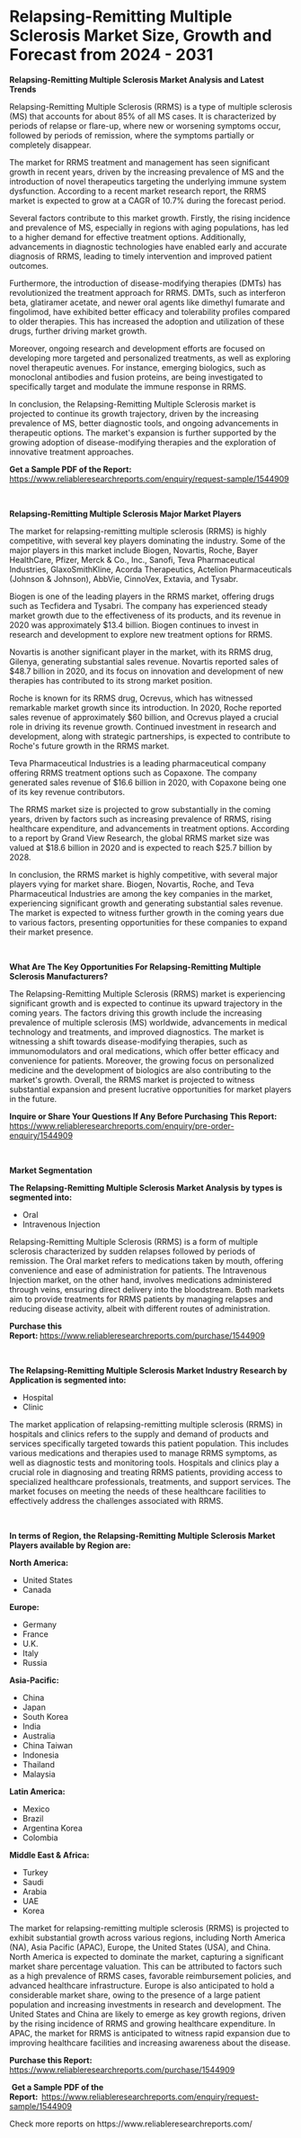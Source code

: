 <p><h1>Relapsing-Remitting Multiple Sclerosis Market Size, Growth and Forecast from 2024 - 2031</h1></p><p><strong>Relapsing-Remitting Multiple Sclerosis Market Analysis and Latest Trends</strong></p>
<p><p>Relapsing-Remitting Multiple Sclerosis (RRMS) is a type of multiple sclerosis (MS) that accounts for about 85% of all MS cases. It is characterized by periods of relapse or flare-up, where new or worsening symptoms occur, followed by periods of remission, where the symptoms partially or completely disappear.</p><p>The market for RRMS treatment and management has seen significant growth in recent years, driven by the increasing prevalence of MS and the introduction of novel therapeutics targeting the underlying immune system dysfunction. According to a recent market research report, the RRMS market is expected to grow at a CAGR of 10.7% during the forecast period.</p><p>Several factors contribute to this market growth. Firstly, the rising incidence and prevalence of MS, especially in regions with aging populations, has led to a higher demand for effective treatment options. Additionally, advancements in diagnostic technologies have enabled early and accurate diagnosis of RRMS, leading to timely intervention and improved patient outcomes.</p><p>Furthermore, the introduction of disease-modifying therapies (DMTs) has revolutionized the treatment approach for RRMS. DMTs, such as interferon beta, glatiramer acetate, and newer oral agents like dimethyl fumarate and fingolimod, have exhibited better efficacy and tolerability profiles compared to older therapies. This has increased the adoption and utilization of these drugs, further driving market growth.</p><p>Moreover, ongoing research and development efforts are focused on developing more targeted and personalized treatments, as well as exploring novel therapeutic avenues. For instance, emerging biologics, such as monoclonal antibodies and fusion proteins, are being investigated to specifically target and modulate the immune response in RRMS.</p><p>In conclusion, the Relapsing-Remitting Multiple Sclerosis market is projected to continue its growth trajectory, driven by the increasing prevalence of MS, better diagnostic tools, and ongoing advancements in therapeutic options. The market's expansion is further supported by the growing adoption of disease-modifying therapies and the exploration of innovative treatment approaches.</p></p>
<p><strong>Get a Sample PDF of the Report:&nbsp;</strong> <a href="https://www.reliableresearchreports.com/enquiry/request-sample/1544909">https://www.reliableresearchreports.com/enquiry/request-sample/1544909</a></p>
<p>&nbsp;</p>
<p><strong>Relapsing-Remitting Multiple Sclerosis Major Market Players</strong></p>
<p><p>The market for relapsing-remitting multiple sclerosis (RRMS) is highly competitive, with several key players dominating the industry. Some of the major players in this market include Biogen, Novartis, Roche, Bayer HealthCare, Pfizer, Merck & Co., Inc., Sanofi, Teva Pharmaceutical Industries, GlaxoSmithKline, Acorda Therapeutics, Actelion Pharmaceuticals (Johnson & Johnson), AbbVie, CinnoVex, Extavia, and Tysabr.</p><p>Biogen is one of the leading players in the RRMS market, offering drugs such as Tecfidera and Tysabri. The company has experienced steady market growth due to the effectiveness of its products, and its revenue in 2020 was approximately $13.4 billion. Biogen continues to invest in research and development to explore new treatment options for RRMS.</p><p>Novartis is another significant player in the market, with its RRMS drug, Gilenya, generating substantial sales revenue. Novartis reported sales of $48.7 billion in 2020, and its focus on innovation and development of new therapies has contributed to its strong market position.</p><p>Roche is known for its RRMS drug, Ocrevus, which has witnessed remarkable market growth since its introduction. In 2020, Roche reported sales revenue of approximately $60 billion, and Ocrevus played a crucial role in driving its revenue growth. Continued investment in research and development, along with strategic partnerships, is expected to contribute to Roche's future growth in the RRMS market.</p><p>Teva Pharmaceutical Industries is a leading pharmaceutical company offering RRMS treatment options such as Copaxone. The company generated sales revenue of $16.6 billion in 2020, with Copaxone being one of its key revenue contributors.</p><p>The RRMS market size is projected to grow substantially in the coming years, driven by factors such as increasing prevalence of RRMS, rising healthcare expenditure, and advancements in treatment options. According to a report by Grand View Research, the global RRMS market size was valued at $18.6 billion in 2020 and is expected to reach $25.7 billion by 2028.</p><p>In conclusion, the RRMS market is highly competitive, with several major players vying for market share. Biogen, Novartis, Roche, and Teva Pharmaceutical Industries are among the key companies in the market, experiencing significant growth and generating substantial sales revenue. The market is expected to witness further growth in the coming years due to various factors, presenting opportunities for these companies to expand their market presence.</p></p>
<p>&nbsp;</p>
<p><strong>What Are The Key Opportunities For Relapsing-Remitting Multiple Sclerosis Manufacturers?</strong></p>
<p><p>The Relapsing-Remitting Multiple Sclerosis (RRMS) market is experiencing significant growth and is expected to continue its upward trajectory in the coming years. The factors driving this growth include the increasing prevalence of multiple sclerosis (MS) worldwide, advancements in medical technology and treatments, and improved diagnostics. The market is witnessing a shift towards disease-modifying therapies, such as immunomodulators and oral medications, which offer better efficacy and convenience for patients. Moreover, the growing focus on personalized medicine and the development of biologics are also contributing to the market's growth. Overall, the RRMS market is projected to witness substantial expansion and present lucrative opportunities for market players in the future.</p></p>
<p><strong>Inquire or Share Your Questions If Any Before Purchasing This Report:</strong> <a href="https://www.reliableresearchreports.com/enquiry/pre-order-enquiry/1544909">https://www.reliableresearchreports.com/enquiry/pre-order-enquiry/1544909</a></p>
<p>&nbsp;</p>
<p><strong>Market Segmentation</strong></p>
<p><strong>The Relapsing-Remitting Multiple Sclerosis Market Analysis by types is segmented into:</strong></p>
<p><ul><li>Oral</li><li>Intravenous Injection</li></ul></p>
<p><p>Relapsing-Remitting Multiple Sclerosis (RRMS) is a form of multiple sclerosis characterized by sudden relapses followed by periods of remission. The Oral market refers to medications taken by mouth, offering convenience and ease of administration for patients. The Intravenous Injection market, on the other hand, involves medications administered through veins, ensuring direct delivery into the bloodstream. Both markets aim to provide treatments for RRMS patients by managing relapses and reducing disease activity, albeit with different routes of administration.</p></p>
<p><strong>Purchase this Report:&nbsp;</strong><a href="https://www.reliableresearchreports.com/purchase/1544909">https://www.reliableresearchreports.com/purchase/1544909</a></p>
<p>&nbsp;</p>
<p><strong>The Relapsing-Remitting Multiple Sclerosis Market Industry Research by Application is segmented into:</strong></p>
<p><ul><li>Hospital</li><li>Clinic</li></ul></p>
<p><p>The market application of relapsing-remitting multiple sclerosis (RRMS) in hospitals and clinics refers to the supply and demand of products and services specifically targeted towards this patient population. This includes various medications and therapies used to manage RRMS symptoms, as well as diagnostic tests and monitoring tools. Hospitals and clinics play a crucial role in diagnosing and treating RRMS patients, providing access to specialized healthcare professionals, treatments, and support services. The market focuses on meeting the needs of these healthcare facilities to effectively address the challenges associated with RRMS.</p></p>
<p>&nbsp;</p>
<p><strong>In terms of Region, the Relapsing-Remitting Multiple Sclerosis Market Players available by Region are:</strong></p>
<p>
    <p> <strong> North America: </strong>
        <ul>
            <li>United States</li>
            <li>Canada</li>
        </ul>
        </p> 
    <p> <strong> Europe: </strong>
        <ul>
            <li>Germany</li>
            <li>France</li>
            <li>U.K.</li>
            <li>Italy</li>
            <li>Russia</li>
        </ul>
        </p> 
    <p> <strong> Asia-Pacific: </strong>
        <ul>
            <li>China</li>
            <li>Japan</li>
            <li>South Korea</li>
            <li>India</li>
            <li>Australia</li>
            <li>China Taiwan</li>
            <li>Indonesia</li>
            <li>Thailand</li>
            <li>Malaysia</li>
        </ul>
        </p> 
    <p> <strong> Latin America: </strong>
        <ul>
            <li>Mexico</li>
            <li>Brazil</li>
            <li>Argentina Korea</li>
            <li>Colombia</li>
        </ul>
        </p> 
    <p> <strong> Middle East & Africa: </strong>
        <ul>
            <li>Turkey</li>
            <li>Saudi</li>
            <li>Arabia</li>
            <li>UAE</li>
            <li>Korea</li>
        </ul>
    </p>
    </p>
<p><p>The market for relapsing-remitting multiple sclerosis (RRMS) is projected to exhibit substantial growth across various regions, including North America (NA), Asia Pacific (APAC), Europe, the United States (USA), and China. North America is expected to dominate the market, capturing a significant market share percentage valuation. This can be attributed to factors such as a high prevalence of RRMS cases, favorable reimbursement policies, and advanced healthcare infrastructure. Europe is also anticipated to hold a considerable market share, owing to the presence of a large patient population and increasing investments in research and development. The United States and China are likely to emerge as key growth regions, driven by the rising incidence of RRMS and growing healthcare expenditure. In APAC, the market for RRMS is anticipated to witness rapid expansion due to improving healthcare facilities and increasing awareness about the disease.</p></p>
<p><strong>Purchase this Report: </strong><a href="https://www.reliableresearchreports.com/purchase/1544909">https://www.reliableresearchreports.com/purchase/1544909</a></p>
<p>&nbsp;<strong>Get a Sample PDF of the Report:&nbsp;&nbsp;</strong><a href="https://www.reliableresearchreports.com/enquiry/request-sample/1544909">https://www.reliableresearchreports.com/enquiry/request-sample/1544909</a></p>
<p><strong></strong></p>
<p>Check more reports on https://www.reliableresearchreports.com/</p>